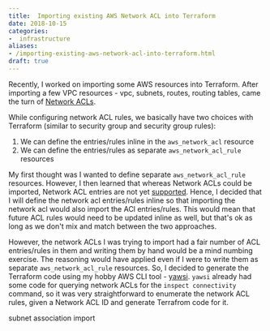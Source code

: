 ```yaml
---
title:  Importing existing AWS Network ACL into Terraform
date: 2018-10-15
categories:
-  infrastructure
aliases:
- /importing-existing-aws-network-acl-into-terraform.html
draft: true
---
```


Recently, I worked on importing some AWS resources into Terraform. After importing a few
VPC resources - vpc, subnets, routes, routing tables, came the turn of [Network ACLs](https://docs.aws.amazon.com/vpc/latest/userguide/vpc-network-acls.html). 

While configuring network ACL rules, we basically have two choices with Terraform 
(similar to security group and security group rules):

1. We can define the entries/rules inline in the `aws_network_acl` resource
2. We can define the entries/rules as separate `aws_network_acl_rule` resources

My first thought was I wanted to define separate `aws_network_acl_rule` resources. However,
I then learned that whereas Network ACLs could be imported, Network ACL entries
are not yet [supported](https://github.com/terraform-providers/terraform-provider-aws/issues/704#issuecomment-433181340).
Hence, I decided that I will define the network acl entries/rules inline so that importing the network acl would
also import the ACl entries/rules. This would mean that future ACL rules would need to be updated inline as well,
but that's ok as long as we don't mix and match between the two approaches.

However, the network ACLs I was trying to import had a fair number of ACL entries/rules in them and writing them by hand
would be a mind numbing exercise. The reasoning would have applied even if I were to write them as 
separate `aws_network_acl_rule` resources. So, I decided to generate the Terraform code using my hobby AWS CLI
tool - [yawsi](https://github.com/amitsaha/yawsi). `yawsi` already had some code for querying network ACLs for the
`inspect connectivity` command, so it was very straightforward to enumerate the network ACL rules, given a Network ACL
ID and generate Terrafrom code for it.


subnet association import

